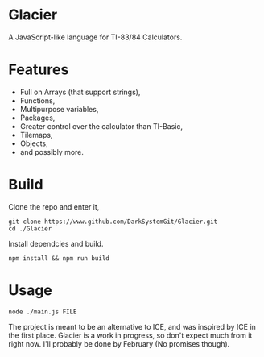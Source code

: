 # Glacier
A JavaScript-like language for TI-83/84 Calculators.
# Features
- Full on Arrays (that support strings),
- Functions,
- Multipurpose variables,
- Packages,
- Greater control over the calculator than TI-Basic,
- Tilemaps,
- Objects,
- and possibly more.
# Build
Clone the repo and enter it,
```
git clone https://www.github.com/DarkSystemGit/Glacier.git
cd ./Glacier
```
Install dependcies and build.
```
npm install && npm run build
```

# Usage
```
node ./main.js FILE
```


The project is meant to be an alternative to ICE, and was inspired by ICE in the first place.
Glacier is a work in progress, so don't expect much from it right now. I'll probably be done by February (No promises though).
